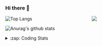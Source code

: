 ### Hi there 👋

<!--
**tao8687/tao8687** is a ✨ _special_ ✨ repository because its `README.md` (this file) appears on your GitHub profile.

Here are some ideas to get you started:

- 🔭 I’m currently working on ...
- 🌱 I’m currently learning ...
- 👯 I’m looking to collaborate on ...
- 🤔 I’m looking for help with ...
- 💬 Ask me about ...
- 📫 How to reach me: ...
- 😄 Pronouns: ...
- ⚡ Fun fact: ...
-->

<img align='right' src="https://media.giphy.com/media/M9gbBd9nbDrOTu1Mqx/giphy.gif" width="230">

![Top Langs](https://github-readme-stats.vercel.app/api/top-langs/?username=tao8687&layout=compact&title_color=23238E&text_color=A67D3D)

![Anurag's github stats](https://github-readme-stats.vercel.app/api?username=tao8687&show_icons=true&&text_color=A67D3D&title_color=23238E&show_icons=false&count_private=true&hide=stars)

<details>
  <summary>:zap: Coding Stats</summary>
  <b>
<!--START_SECTION:waka-->
![Profile Views](http://img.shields.io/badge/Profile%20Views-0-blue)

**🐱 My GitHub Data** 

> 🏆 117 Contributions in the Year 2022
 > 
> 📦 1.3 MB Used in GitHub's Storage 
 > 
> 🚫 Not Opted to Hire
 > 
> 📜 54 Public Repositories 
 > 
> 🔑 23 Private Repositories  
 > 
**I'm an Early 🐤** 

```text
🌞 Morning    107 commits    ███████████████████░░░░░░   76.98% 
🌆 Daytime    10 commits     █░░░░░░░░░░░░░░░░░░░░░░░░   7.19% 
🌃 Evening    22 commits     ████░░░░░░░░░░░░░░░░░░░░░   15.83% 
🌙 Night      0 commits      ░░░░░░░░░░░░░░░░░░░░░░░░░   0.0%

```
📅 **I'm Most Productive on Monday** 

```text
Monday       27 commits     ████░░░░░░░░░░░░░░░░░░░░░   19.42% 
Tuesday      24 commits     ████░░░░░░░░░░░░░░░░░░░░░   17.27% 
Wednesday    26 commits     ████░░░░░░░░░░░░░░░░░░░░░   18.71% 
Thursday     19 commits     ███░░░░░░░░░░░░░░░░░░░░░░   13.67% 
Friday       15 commits     ██░░░░░░░░░░░░░░░░░░░░░░░   10.79% 
Saturday     13 commits     ██░░░░░░░░░░░░░░░░░░░░░░░   9.35% 
Sunday       15 commits     ██░░░░░░░░░░░░░░░░░░░░░░░   10.79%

```


📊 **This Week I Spent My Time On** 

```text
⌚︎ Time Zone: Asia/Shanghai

💬 Programming Languages: 
Other                    1 hr 15 mins        ██████████████████████░░░   87.62% 
Python                   10 mins             ███░░░░░░░░░░░░░░░░░░░░░░   12.38%

🔥 Editors: 
VS Code                  1 hr 26 mins        █████████████████████████   100.0%

🐱‍💻 Projects: 
src                      1 hr 15 mins        ██████████████████████░░░   87.62% 
TecoGAN                  10 mins             ███░░░░░░░░░░░░░░░░░░░░░░   12.38%

💻 Operating System: 
Linux                    1 hr 26 mins        █████████████████████████   100.0%

```

**I Mostly Code in Python** 

```text
Python                   9 repos             ████████░░░░░░░░░░░░░░░░░   33.33% 
C                        6 repos             █████░░░░░░░░░░░░░░░░░░░░   22.22% 
C++                      5 repos             ████░░░░░░░░░░░░░░░░░░░░░   18.52% 
Shell                    2 repos             █░░░░░░░░░░░░░░░░░░░░░░░░   7.41% 
Makefile                 1 repo              █░░░░░░░░░░░░░░░░░░░░░░░░   3.7%

```


**Timeline**

![Chart not found](https://raw.githubusercontent.com/tao8687/tao8687/master/charts/bar_graph.png) 


 Last Updated on 04/05/2022 01:58:23 UTC
<!--END_SECTION:waka-->
</details>
